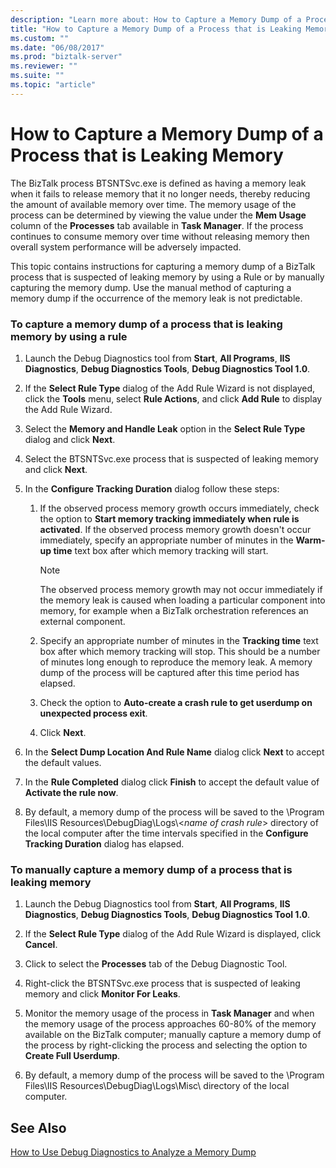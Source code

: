 ```yaml
---
description: "Learn more about: How to Capture a Memory Dump of a Process that is Leaking Memory"
title: "How to Capture a Memory Dump of a Process that is Leaking Memory"
ms.custom: ""
ms.date: "06/08/2017"
ms.prod: "biztalk-server"
ms.reviewer: ""
ms.suite: ""
ms.topic: "article"
---
```

# How to Capture a Memory Dump of a Process that is Leaking Memory
The BizTalk process BTSNTSvc.exe is defined as having a memory leak when it fails to release memory that it no longer needs, thereby reducing the amount of available memory over time. The memory usage of the process can be determined by viewing the value under the **Mem Usage** column of the **Processes** tab available in **Task Manager**. If the process continues to consume memory over time without releasing memory then overall system performance will be adversely impacted.  
  
 This topic contains instructions for capturing a memory dump of a BizTalk process that is suspected of leaking memory by using a Rule or by manually capturing the memory dump. Use the manual method of capturing a memory dump if the occurrence of the memory leak is not predictable.  
  
### To capture a memory dump of a process that is leaking memory by using a rule  
  
1.  Launch the Debug Diagnostics tool from **Start**, **All Programs**, **IIS Diagnostics**, **Debug Diagnostics Tools**, **Debug Diagnostics Tool 1.0**.  
  
2.  If the **Select Rule Type** dialog of the Add Rule Wizard is not displayed, click the **Tools** menu, select **Rule Actions**, and click **Add Rule** to display the Add Rule Wizard.  
  
3.  Select the **Memory and Handle Leak** option in the **Select Rule Type** dialog and click **Next**.  
  
4.  Select the BTSNTSvc.exe process that is suspected of leaking memory and click **Next**.  
  
5.  In the **Configure Tracking Duration** dialog follow these steps:  
  
    1.  If the observed process memory growth occurs immediately, check the option to **Start memory tracking immediately when rule is activated**. If the observed process memory growth doesn't occur immediately, specify an appropriate number of minutes in the **Warm-up time** text box after which memory tracking will start.  
  
        > [!NOTE]
        >  The observed process memory growth may not occur immediately if the memory leak is caused when loading a particular component into memory, for example when a BizTalk orchestration references an external component.  
  
    2.  Specify an appropriate number of minutes in the **Tracking time** text box after which memory tracking will stop. This should be a number of minutes long enough to reproduce the memory leak. A memory dump of the process will be captured after this time period has elapsed.  
  
    3.  Check the option to **Auto-create a crash rule to get userdump on unexpected process exit**.  
  
    4.  Click **Next**.  
  
6.  In the **Select Dump Location And Rule Name** dialog click **Next** to accept the default values.  
  
7.  In the **Rule Completed** dialog click **Finish** to accept the default value of **Activate the rule now**.  
  
8.  By default, a memory dump of the process will be saved to the \Program Files\IIS Resources\DebugDiag\Logs\\<*name of crash rule*\> directory of the local computer after the time intervals specified in the **Configure Tracking Duration** dialog has elapsed.  
  
### To manually capture a memory dump of a process that is leaking memory  
  
1.  Launch the Debug Diagnostics tool from **Start**, **All Programs**, **IIS Diagnostics**, **Debug Diagnostics Tools**, **Debug Diagnostics Tool 1.0**.  
  
2.  If the **Select Rule Type** dialog of the Add Rule Wizard is displayed, click **Cancel**.  
  
3.  Click to select the **Processes** tab of the Debug Diagnostic Tool.  
  
4.  Right-click the BTSNTSvc.exe process that is suspected of leaking memory and click **Monitor For Leaks**.  
  
5.  Monitor the memory usage of the process in **Task Manager** and when the memory usage of the process approaches 60-80% of the memory available on the BizTalk computer; manually capture a memory dump of the process by right-clicking the process and selecting the option to **Create Full Userdump**.  
  
6.  By default, a memory dump of the process will be saved to the \Program Files\IIS Resources\DebugDiag\Logs\Misc\ directory of the local computer.  
  
## See Also  
 [How to Use Debug Diagnostics to Analyze a Memory Dump](../core/how-to-use-debug-diagnostics-to-analyze-a-memory-dump.md)
